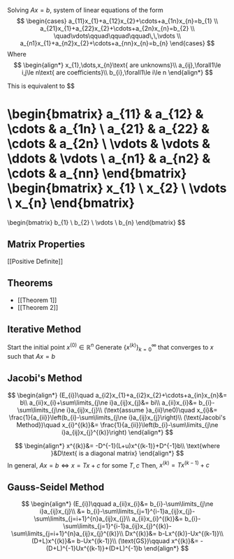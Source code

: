 Solving $Ax=b$, system of linear equations of the form
$$
\begin{cases}
a_{11}x_{1}+a_{12}x_{2}+\cdots+a_{1n}x_{n}=b_{1} \\
a_{21}x_{1}+a_{22}x_{2}+\cdots+a_{2n}x_{n}=b_{2} \\
\quad\vdots\qquad\qquad\qquad\,\,\vdots \\
a_{n1}x_{1}+a_{n2}x_{2}+\cdots+a_{nn}x_{n}=b_{n}
\end{cases}
$$
Where
$$
\begin{align*}
x_{1},\dots,x_{n}\text{ are unknowns}\\
a_{ij},\forall1\le i,j\le n\text{ are coefficients}\\
b_{i},\forall1\le i\le n
\end{align*}
$$

This is equivalent to
$$
 
\begin{bmatrix}
a_{11} & a_{12} & \cdots & a_{1n} \\ 
a_{21} & a_{22} & \cdots & a_{2n} \\ 
\vdots & \vdots & \ddots & \vdots \\ 
a_{n1} & a_{n2} & \cdots & a_{nn}
\end{bmatrix}
\begin{bmatrix}
x_{1} \\ x_{2} \\ \vdots \\ x_{n} 
\end{bmatrix}
=
\begin{bmatrix}
b_{1} \\ b_{2} \\ \vdots \\ b_{n} 
\end{bmatrix}
$$

## Matrix Properties
[[Positive Definite]]
## Theorems
- [[Theorem 1]]
- [[Theorem 2]]



## Iterative Method
Start the initial point $x^{(0)}\in\mathbb{R}^{n}$
Generate $\{x^{(k)}\}_{k=0}^{\infty}$ that converges to $x$ such that $Ax=b$

## Jacobi's Method
$$
\begin{align*}
(E_{i})\quad a_{i2}x_{1}+a_{i2}x_{2}+\cdots+a_{in}x_{n}&= b\\
a_{ii}x_{i}+\sum\limits_{j\ne i}a_{ij}x_{j}&= bi\\
a_{ii}x_{i}&= b_{i}-\sum\limits_{j\ne i}a_{ij}x_{j}\\
(\text{assume }a_{ii}\ne0)\quad x_{i}&= \frac{1}{a_{ii}}\left(b_{i}-\sum\limits_{j\ne i}a_{ij}x_{j}\right)\\
(\text{Jacobi's Method})\quad x_{i}^{(k)}&= \frac{1}{a_{ii}}\left(b_{i}-\sum\limits_{j\ne i}a_{ij}x_{j}^{(k)}\right)
\end{align*}
$$

$$
\begin{align*}
x^{(k)}&= -D^{-1}(L+u)x^{(k-1)}+D^{-1}b\\
\text{where }&D\text{ is a diagonal matrix}
\end{align*}
$$
In general, $Ax=b\Leftrightarrow x=Tx+c$ for some $T,c$
Then, $x^{(k)}=Tx^{(k-1)}+c$

## Gauss-Seidel Method
$$
\begin{align*}
(E_{i})\qquad a_{ii}x_{i}&= b_{i}-\sum\limits_{j\ne i}a_{ij}x_{j}\\
&= b_{i}-\sum\limits_{j=1}^{i-1}a_{ij}x_{j}-\sum\limits_{j=i+1}^{n}a_{ij}x_{j}\\
a_{ii}x_{i}^{(k)}&= b_{i}-\sum\limits_{j=1}^{i-1}a_{ij}x_{j}^{(k)}-\sum\limits_{j=i+1}^{n}a_{ij}x_{j}^{(k)}\\
Dx^{(k)}&= b-Lx^{(k)}-Ux^{(k-1)}\\
(D+L)x^{(k)}&= b-Ux^{(k-1)}\\
(\text{GS})\qquad x^{(k)}&= -(D+L)^{-1}Ux^{(k-1)}+(D+L)^{-1}b
\end{align*}
$$
